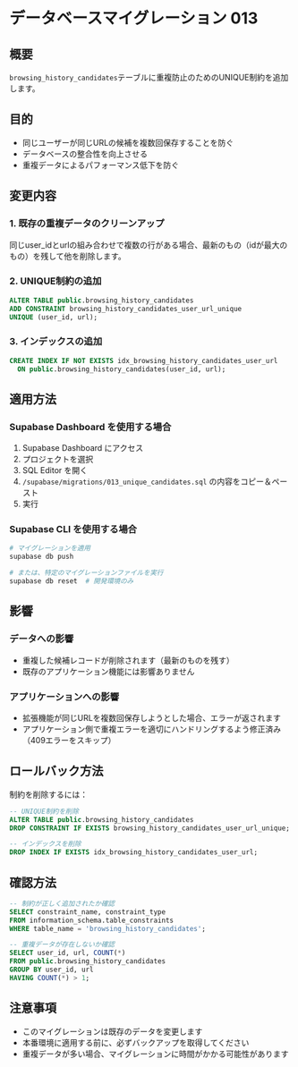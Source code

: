 # データベースマイグレーション 013

## 概要
`browsing_history_candidates`テーブルに重複防止のためのUNIQUE制約を追加します。

## 目的
- 同じユーザーが同じURLの候補を複数回保存することを防ぐ
- データベースの整合性を向上させる
- 重複データによるパフォーマンス低下を防ぐ

## 変更内容

### 1. 既存の重複データのクリーンアップ
同じuser_idとurlの組み合わせで複数の行がある場合、最新のもの（idが最大のもの）を残して他を削除します。

### 2. UNIQUE制約の追加
```sql
ALTER TABLE public.browsing_history_candidates
ADD CONSTRAINT browsing_history_candidates_user_url_unique 
UNIQUE (user_id, url);
```

### 3. インデックスの追加
```sql
CREATE INDEX IF NOT EXISTS idx_browsing_history_candidates_user_url 
  ON public.browsing_history_candidates(user_id, url);
```

## 適用方法

### Supabase Dashboard を使用する場合

1. Supabase Dashboard にアクセス
2. プロジェクトを選択
3. SQL Editor を開く
4. `/supabase/migrations/013_unique_candidates.sql` の内容をコピー＆ペースト
5. 実行

### Supabase CLI を使用する場合

```bash
# マイグレーションを適用
supabase db push

# または、特定のマイグレーションファイルを実行
supabase db reset  # 開発環境のみ
```

## 影響

### データへの影響
- 重複した候補レコードが削除されます（最新のものを残す）
- 既存のアプリケーション機能には影響ありません

### アプリケーションへの影響
- 拡張機能が同じURLを複数回保存しようとした場合、エラーが返されます
- アプリケーション側で重複エラーを適切にハンドリングするよう修正済み（409エラーをスキップ）

## ロールバック方法

制約を削除するには：

```sql
-- UNIQUE制約を削除
ALTER TABLE public.browsing_history_candidates
DROP CONSTRAINT IF EXISTS browsing_history_candidates_user_url_unique;

-- インデックスを削除
DROP INDEX IF EXISTS idx_browsing_history_candidates_user_url;
```

## 確認方法

```sql
-- 制約が正しく追加されたか確認
SELECT constraint_name, constraint_type 
FROM information_schema.table_constraints 
WHERE table_name = 'browsing_history_candidates';

-- 重複データが存在しないか確認
SELECT user_id, url, COUNT(*) 
FROM public.browsing_history_candidates 
GROUP BY user_id, url 
HAVING COUNT(*) > 1;
```

## 注意事項

- このマイグレーションは既存のデータを変更します
- 本番環境に適用する前に、必ずバックアップを取得してください
- 重複データが多い場合、マイグレーションに時間がかかる可能性があります

